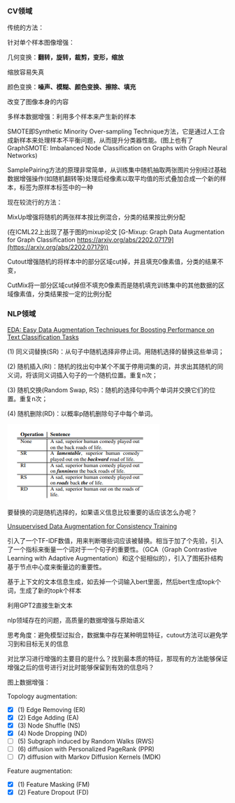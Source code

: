 ### CV领域

传统的方法：

针对单个样本图像增强：

几何变换：**翻转，旋转，裁剪，变形，缩放**

缩放容易失真

颜色变换：**噪声、模糊、颜色变换、擦除、填充**

改变了图像本身的内容

多样本数据增强：利用多个样本来产生新的样本

SMOTE即Synthetic Minority Over-sampling Technique方法，它是通过人工合成新样本来处理样本不平衡问题，从而提升分类器性能。(图上也有了GraphSMOTE: Imbalanced Node Classification on Graphs with Graph Neural Networks)

SamplePairing方法的原理非常简单，从训练集中随机抽取两张图片分别经过基础数据增强操作(如随机翻转等)处理后经像素以取平均值的形式叠加合成一个新的样本，标签为原样本标签中的一种

现在较流行的方法：

MixUp增强将随机的两张样本按比例混合，分类的结果按比例分配

(在ICML22上出现了基于图的mixup论文 [G-Mixup: Graph Data Augmentation for Graph Classification https://arxiv.org/abs/2202.07179](https://arxiv.org/abs/2202.07179))

Cutout增强随机的将样本中的部分区域cut掉，并且填充0像素值，分类的结果不变，

CutMix将一部分区域cut掉但不填充0像素而是随机填充训练集中的其他数据的区域像素值，分类结果按一定的比例分配



### NLP领域

[EDA: Easy Data Augmentation Techniques for Boosting Performance on Text Classification Tasks](https://arxiv.org/abs/1901.11196)

(1) 同义词替换(SR)：从句子中随机选择非停止词。用随机选择的替换这些单词；

(2) 随机插入(RI)：随机的找出句中某个不属于停用词集的词，并求出其随机的同义词，将该同义词插入句子的一个随机位置。重复n次；

(3) 随机交换(Random Swap, RS)：随机的选择句中两个单词并交换它们的位置。重复n次；

(4) 随机删除(RD)：以概率p随机删除句子中每个单词。

![image-20220721175812446](./typoraimg/image-20220721175812446.png)

要替换的词是随机选择的，如果语义信息比较重要的话应该怎么办呢？

[Unsupervised Data Augmentation for Consistency Training](https://arxiv.org/pdf/1904.12848.pdf)

引入了一个TF-IDF数值，用来判断哪些词应该被替换。相当于加了个先验，引入了一个指标来衡量一个词对于一个句子的重要性。（GCA（Graph Contrastive Learning with Adaptive Augmentation）和这个挺相似的），引入了图拓扑结构基于节点中心度来衡量边的重要性。

基于上下文的文本信息生成，如去掉一个词输入bert里面，然后bert生成topk个词，生成了新的topk个样本

利用GPT2直接生新文本

nlp领域存在的问题，高质量的数据增强与原始语义



思考角度：避免模型过拟合，数据集中存在某种明显特征，cutout方法可以避免学习到和目标无关的信息

对比学习进行增强的主要目的是什么？找到最本质的特征，那现有的方法能够保证增强之后的信号进行对比时能够保留到有效的信息吗？



图上数据增强：

Topology augmentation:

- [x] (1) Edge Removing (ER)
- [x] (2) Edge Adding (EA)
- [x] (3) Node Shuffle (NS)
- [x] (4) Node Dropping (ND)
- [ ] (5) Subgraph induced by Random Walks (RWS)
- [ ] (6) diffusion with Personalized PageRank (PPR)
- [ ] (7) diffusion with Markov Diffusion Kernels (MDK)

Feature augmentation: 

- [x] (1) Feature Masking (FM) 
- [x] (2) Feature Dropout (FD)